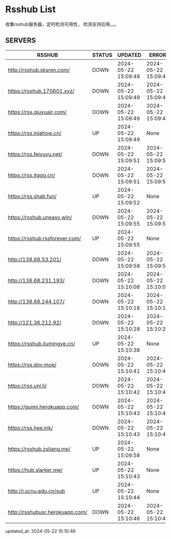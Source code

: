 # Rsshub List

收集rsshub服务器，定时检测可用性， 检测支持应用。。。


## SERVERS

|  RSSHUB   | STATUS  | UPDATED  | ERROR  | TWITTER |  
|  ----  | ----  | ----  | ----  | ---- |  
| http://rsshub.sksren.com/ | DOWN | 2024-05-22 15:09:49 | 2024-05-22 15:09:49 |  
| https://rsshub.170601.xyz/ | DOWN | 2024-05-22 15:09:49 | 2024-05-22 15:09:49 |  
| https://rss.qiuyuair.com/ | DOWN | 2024-05-22 15:09:49 | 2024-05-22 15:09:49 |  
| https://rss.injahow.cn/ | UP | 2024-05-22 15:09:49 | None ||  
| https://rss.feiyuyu.net/ | DOWN | 2024-05-22 15:09:51 | 2024-05-22 15:09:51 |  
| https://rss.itggg.cn/ | DOWN | 2024-05-22 15:09:51 | 2024-05-22 15:09:51 |  
| https://rss.shab.fun/ | UP | 2024-05-22 15:09:52 | None ||  
| https://rsshub.uneasy.win/ | DOWN | 2024-05-22 15:09:55 | 2024-05-22 15:09:55 |  
| https://rsshub.rssforever.com/ | UP | 2024-05-22 15:09:55 | None ||  
| http://138.68.53.201/ | DOWN | 2024-05-22 15:09:58 | 2024-05-22 15:09:58 |  
| http://138.68.231.193/ | DOWN | 2024-05-22 15:10:08 | 2024-05-22 15:10:08 |  
| http://138.68.244.107/ | DOWN | 2024-05-22 15:10:18 | 2024-05-22 15:10:18 |  
| http://121.36.212.92/ | DOWN | 2024-05-22 15:10:28 | 2024-05-22 15:10:28 |  
| https://rsshub.liumingye.cn/ | UP | 2024-05-22 15:10:38 | None ||  
| https://rss.dov.moe/ | DOWN | 2024-05-22 15:10:41 | 2024-05-22 15:10:41 |  
| https://rss.unl.li/ | DOWN | 2024-05-22 15:10:42 | 2024-05-22 15:10:42 |  
| https://guimi.herokuapp.com/ | DOWN | 2024-05-22 15:10:43 | 2024-05-22 15:10:43 |  
| https://rss.hee.ink/ | DOWN | 2024-05-22 15:10:43 | 2024-05-22 15:10:43 |  
| https://rsshub.zsliang.me/ | UP | 2024-05-22 15:09:58 | None |OK|  
| https://hub.slarker.me/ | UP | 2024-05-22 15:10:43 | None ||  
| http://i.scnu.edu.cn/sub | UP | 2024-05-22 15:10:44 | None ||  
| http://rsshubusr.herokuapp.com/ | DOWN | 2024-05-22 15:10:46 | 2024-05-22 15:10:46 |  
  

updated_at: 2024-05-22 15:10:46  
